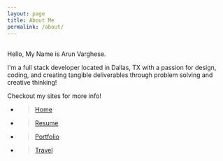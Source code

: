 ```yaml
---
layout: page
title: About Me
permalink: /about/
---
```


<div id="about-img-profile" class="thumbnail" style="background:url(http://i.imgur.com/teXwGBWh.jpg)"></div>
<br/>
Hello, My Name is Arun Varghese. 

I'm a full stack developer located in Dallas, TX with a passion for design, coding, and creating tangible deliverables through problem solving and creative thinking!

Checkout my sites for more info! 

+ >[Home](http://avarghese.me/)
+ >[Resume](http://avarghese.me/resume)
+ >[Portfolio](http://avarghese.me/portfolio) 
+ >[Travel](http://avarghese.me/travel)
